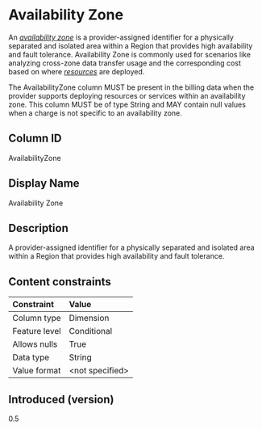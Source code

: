 # Availability Zone

An [*availability zone*](#glossary:availability-zone) is a provider-assigned identifier for a physically separated and isolated area within a Region that provides high availability and fault tolerance. Availability Zone is commonly used for scenarios like analyzing cross-zone data transfer usage and the corresponding cost based on where [*resources*](#glossary:resource) are deployed.

The AvailabilityZone column MUST be present in the billing data when the provider supports deploying resources or services within an availability zone. This column MUST be of type String and MAY contain null values when a charge is not specific to an availability zone.

## Column ID

AvailabilityZone

## Display Name

Availability Zone

## Description

A provider-assigned identifier for a physically separated and isolated area within a Region that provides high availability and fault tolerance.

## Content constraints

| Constraint      | Value            |
|:----------------|:-----------------|
| Column type     | Dimension        |
| Feature level   | Conditional      |
| Allows nulls    | True             |
| Data type       | String           |
| Value format    | \<not specified> |

## Introduced (version)

0.5

